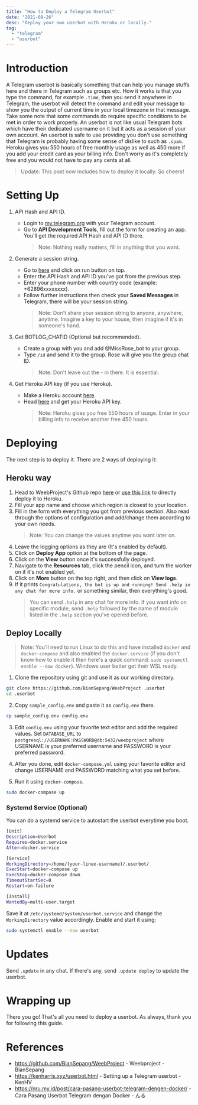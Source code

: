 ```yaml
---
title: "How to Deploy a Telegram Userbot"
date: "2021-09-26"
desc: "Deploy your own userbot with Heroku or locally."
tag:
  - "telegram"
  - "userbot"
---
```


# Introduction

A Telegram userbot is basically something that can help you manage stuffs here and there in Telegram such as groups etc. How it works is that you type the command, for example `.time`, then you send it anywhere in Telegram, the userbot will detect the command and edit your message to show you the output of current time in your local timezone in that message. Take some note that some commands do require specific conditions to be met in order to work properly. An userbot is not like usual Telegram bots which have their dedicated username on it but it acts as a session of your own account. An userbot is safe to use providing you don't use something that Telegram is probably having some sense of dislike to such as `.spam`. Heroku gives you 550 hours of free monthly usage as well as 450 more if you add your credit card as your billing info. Don't worry as it's completely free and you would not have to pay any cents at all.

> Update: This post now includes how to deploy it locally. So cheers!

# Setting Up

1. API Hash and API ID.

   - Login to [my.telegram.org](https://my.telegram.org) with your Telegram account.
   - Go to **API Development Tools**, fill out the form for creating an app. You'll get the required API Hash and API ID there.
     > Note: Nothing really matters, fill in anything that you want.


2. Generate a session string.

   - Go to [here](http://sessiongen.irvanmalik48.repl.run/) and click on run button on top.
   - Enter the API Hash and API ID you've got from the previous step.
   - Enter your phone number with country code (example: +62896xxxxxxxx).
   - Follow further instructions then check your **Saved Messages** in Telegram, there will be your session string.
     > Note: Don't share your session string to anyone, anywhere, anytime. Imagine a key to your house, then imagine if it's in someone's hand.


3. Get BOTLOG_CHATID (Optional but recommended).

   - Create a group with you and add @MissRose_bot to your group.
   - Type `/id` and send it to the group. Rose will give you the group chat ID.
     > Note: Don't leave out the - in there. It is essential.


4. Get Heroku API key (if you use Heroku).

   - Make a Heroku account [here](https://signup.heroku.com).
   - Head [here](https://dashboard.heroku.com/account) and get your Heroku API key.
     > Note: Heroku gives you free 550 hours of usage. Enter in your billing info to receive another free 450 hours.


# Deploying

The next step is to deploy it. There are 2 ways of deploying it:

## Heroku way

1. Head to WeebProject's Github repo [here](https://github.com/BianSepang/WeebProject) or [use this link](https://heroku.com/deploy?template=https://github.com/BianSepang/WeebProject/tree/master) to directly deploy it to Heroku.
2. Fill your app name and choose which region is closest to your location.
3. Fill in the form with everything you got from previous section. Also read through the options of configuration and add/change them according to your own needs.
   > Note: You can change the values anytime you want later on.
4. Leave the logging options as they are (It's enabled by default).
5. Click on **Deploy App** option at the bottom of the page.
6. Click on the **View** button once it's successfully deployed.
7. Navigate to the **Resources** tab, click the pencil icon, and turn the worker on if it's not enabled yet.
8. Click on **More** button on the top right, and then click on **View logs**.
9. If it prints `Congratulations, the bot is up and running! Send .help in any chat for more info.` or something similar, then everything's good.
   > You can send `.help` in any chat for more info. If you want info on specific module, send `.help` followed by the name of module listed in the `.help` section you've opened before.

## Deploy Locally

> Note: You'll need to run Linux to do this and have installed `docker` and `docker-compose` and also enabled the `docker.service` (if you don't know how to enable it then here's a quick command: `sudo systemctl enable --now docker`). Windows user better get their WSL ready.

1. Clone the repository using git and use it as our working directory.

```bash
git clone https://github.com/BianSepang/WeebProject .userbot
cd .userbot
```

2. Copy `sample_config.env` and paste it as `config.env` there.

```bash
cp sample_config.env config.env
```

3. Edit `config.env` using your favorite text editor and add the required values. Set `DATABASE_URL` to `postgresql://USERNAME:PASSWORD@db:5432/weebproject` where USERNAME is your preferred username and PASSWORD is your preferred password.

4. After you done, edit `docker-compose.yml` using your favorite editor and change USERNAME and PASSWORD matching what you set before.

5. Run it using `docker-compose`.

```bash
sudo docker-compose up
```

### Systemd Service (Optional)

You can do a systemd service to autostart the userbot everytime you boot.

```bash
[Unit]
Description=Userbot
Requires=docker.service
After=docker.service

[Service]
WorkingDirectory=/home/(your-linux-username)/.userbot/
ExecStart=docker-compose up
ExecStop=docker-compose down
TimeoutStartSec=0
Restart=on-failure

[Install]
WantedBy=multi-user.target
```

Save it at `/etc/systemd/system/userbot.service` and change the `WorkingDirectory` value accordingly. Enable and start it using:

```bash
sudo systemctl enable --now userbot
```

# Updates

Send `.update` in any chat. If there's any, send `.update deploy` to update the userbot.

# Wrapping up

There you go! That's all you need to deploy a userbot. As always, thank you for following this guide.

# References

- <https://github.com/BianSepang/WeebProject> - Weebproject - BianSepang
- <https://kenharris.xyz/userbot.html> - Setting up a Telegram userbot - KenHV
- <https://nru.my.id/post/cara-pasang-userbot-telegram-dengen-docker/> - Cara Pasang Userbot Telegram dengan Docker - んる
